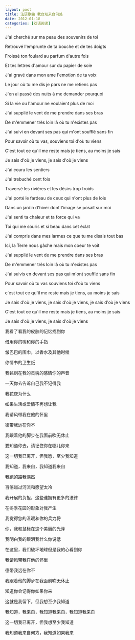 ```yaml
---
layout: post
title: 法语歌曲 我自知来自何处
date: 2012-01-18
categories: [双语阅读]  
---
```


J'ai cherché sur ma peau des souvenirs de toi

Retrouvé l'emprunte de ta bouche et de tes doigts

Froissé ton foulard au parfum d'autre fois

Et tes lettres d'amour sur du papier de soie

J'ai gravé dans mon ame l'emotion de ta voix

Le jour où tu me dis je pars ne me retiens pas

J'en ai passé des nuits à me demander pourquoi

Si la vie ou l'amour ne voulaient plus de moi

J'ai supplié le vent de me prendre dans ses bras

De m'emmener très loin là où tu n'existes pas

J'ai suivi en devant ses pas qui m'ont soufflé sans fin

Pour savoir où tu vas, souviens toi d'où tu viens

C'est tout ce qu'il me reste mais je tiens, au moins je sais

Je sais d'où je viens, je sais d'où je viens

J'ai couru les sentiers

J'ai trebuché cent fois

Traversé les rivières et les désirs trop froids

J'ai porté le fardeau de ceux qui n'ont plus de lois

Dans un jardin d'hiver dont l'image se posait sur moi

J'ai senti ta chaleur et ta force qui va

Toi qui me souris et si beau dans cet éclat

J'ai compris dans mes larmes ce que tu me disais tout bas

Ici, la Terre nous gâche mais mon coeur te voit

J'ai supplié le vent de me prendre dans ses bras

De m'emmener très loin là où tu n'existes pas

J'ai suivis en devant ses pas qui m'ont soufflé sans fin

Pour savoir où tu vas souviens toi d'où tu viens

c'est tout ce qu'il me reste mais je tiens, au moins je sais

Je sais d'où je viens, je sais d'où je viens, je sais d'où je viens

C'est tout ce qu'il me reste mais je tiens, au moins je sais

Je sais d'où je viens, je sais d'où je viens

我看了看我的皮肤的记忆找到你

借用你的嘴和你的手指

皱巴巴的围巾，以香水及其他时候

你情书的卫生纸

我铭刻在我的灵魂的感情你的声音

一天你去告诉自己我不记得我

我花夜为什么

如果生活或爱情不再想让我

我请风带我在他的怀里

德带我远在你不

我跟着他的脚步在我面前吹无休止

要知道你去，请记住你在哪儿你来

这一切我已离开，但我愿，至少我知道

我知道，我来自，我知道我来自

我跑的路我偶然

百倍越过河流和愿望太冷

我开展的负担，这些谁拥有更多的法律

在冬季花园的形象对我产生

我觉得您的温暖和你的兵力将

你，我和鼠标在这个美丽的光泽

我明白我的眼泪我什么你说低

在这里，我们破坏地球但是我的心看到你

我请风带我在他的怀里

德带我远在你不

我跟着他的脚步在我面前吹无休止

知道你会记得你如果你来

这就是我留下，但我想至少我知道

我知道，我来自，我知道我来自，我知道我来自

这一切我已离开，但我想至少我知道

我知道我来自何方，我知道如果我来
